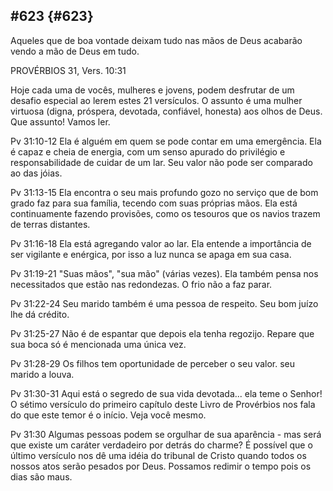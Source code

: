 ## #623 {#623}

Aqueles que de boa vontade deixam tudo nas mãos de Deus acabarão vendo a mão de Deus em tudo.

PROVÉRBIOS 31, Vers. 10:31

Hoje cada uma de vocês, mulheres e jovens, podem desfrutar de um desafio especial ao lerem estes 21 versículos. O assunto é uma mulher virtuosa (digna, próspera, devotada, confiável, honesta) aos olhos de Deus. Que assunto! Vamos ler.

Pv 31:10-12 Ela é alguém em quem se pode contar em uma emergência. Ela é capaz e cheia de energia, com um senso apurado do privilégio e responsabilidade de cuidar de um lar. Seu valor não pode ser comparado ao das jóias.

Pv 31:13-15 Ela encontra o seu mais profundo gozo no serviço que de bom grado faz para sua família, tecendo com suas próprias mãos. Ela está continuamente fazendo provisões, como os tesouros que os navios trazem de terras distantes.

Pv 31:16-18 Ela está agregando valor ao lar. Ela entende a importância de ser vigilante e enérgica, por isso a luz nunca se apaga em sua casa.

Pv 31:19-21 &quot;Suas mãos&quot;, &quot;sua mão&quot; (várias vezes). Ela também pensa nos necessitados que estão nas redondezas. O frio não a faz parar.

Pv 31:22-24 Seu marido também é uma pessoa de respeito. Seu bom juízo lhe dá crédito.

Pv 31:25-27 Não é de espantar que depois ela tenha regozijo. Repare que sua boca só é mencionada uma única vez.

Pv 31:28-29 Os filhos tem oportunidade de perceber o seu valor. seu marido a louva.

Pv 31:30-31 Aqui está o segredo de sua vida devotada... ela teme o Senhor! O sétimo versículo do primeiro capítulo deste Livro de Provérbios nos fala do que este temor é o início. Veja você mesmo.

Pv 31:30 Algumas pessoas podem se orgulhar de sua aparência - mas será que existe um caráter verdadeiro por detrás do charme? É possível que o último versículo nos dê uma idéia do tribunal de Cristo quando todos os nossos atos serão pesados por Deus. Possamos redimir o tempo pois os dias são maus.